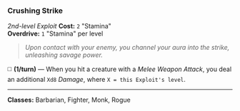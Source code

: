 ### Crushing Strike
*2nd-level Exploit*
**Cost:** `2` "Stamina"  
**Overdrive:** `1` "Stamina" per level  

> *Upon contact with your enemy, you channel your aura into the strike, unleashing savage power.*

◻️ **(1/turn)** — When you hit a creature with a *Melee Weapon Attack*, you deal an additional `Xd8` *Damage*, where `X = this Exploit's level`.

---

**Classes:** Barbarian, Fighter, Monk, Rogue
